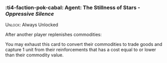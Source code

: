 ### :ti4-faction-pok-cabal: **Agent**: The Stillness of Stars - _Oppressive Silence_

<span style="font-variant:small-caps;">Unlock</span>: Always Unlocked

After another player replenishes commodities:

You may exhaust this card to convert their commodities to trade goods and capture 1 unit from their reinforcements that has a cost equal to or lower than their commodity value.
